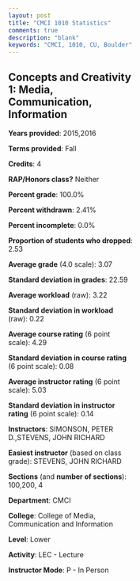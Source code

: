 ```yaml
---
layout: post
title: "CMCI 1010 Statistics"
comments: true
description: "blank"
keywords: "CMCI, 1010, CU, Boulder"
--- 
```

<head>
<script src="https://ajax.googleapis.com/ajax/libs/jquery/2.1.3/jquery.min.js"></script>
<script src="https://dl.dropboxusercontent.com/s/pc42nxpaw1ea4o9/highcharts.js?dl=0"></script>
<!-- <script src="../assets/js/highcharts.js"></script> -->
<style type="text/css">@font-face {
	font-family: "Bebas Neue";
	src: url(https://www.filehosting.org/file/details/544349/BebasNeue%20Regular.otf) format("opentype");
	}
	h1.Bebas { 
		font-family: "Bebas Neue", Verdana, Tahoma;
	}
</style>
</head>
<body>
	<div id="container" style="float: right; width: 45%; height: 88%; margin-left: 2.5%; margin-right: 2.5%;"></div>
	<script language="JavaScript">
		$(document).ready(function() {
		var chart = {type: 'column'};
		var title = {text: 'Grade Distribution'};
		var xAxis = {categories: ['A','B','C','D','F'],crosshair: true};
		var yAxis = {min: 0,title: {text: 'Percentage'}};
		var tooltip = {headerFormat: '<center><b><span style="font-size:20px">{point.key}</span></b></center>',
		               pointFormat: '<td style="padding:0"><b>{point.y:.1f}%</b></td>',
		               footerFormat: '</table>',shared: true,useHTML: true};
		var plotOptions = {column: {pointPadding: 0.0,borderWidth: 0}};  
		var credits = {enabled: false};var series= [{name: 'Percent',data: [36.3,43.52,15.93,2.04,2.22,]}];
		var json = {};
		json.chart = chart;
		json.title = title;
		json.tooltip = tooltip;
		json.xAxis = xAxis;
		json.yAxis = yAxis;  
		json.series = series;
		json.plotOptions = plotOptions;  
		json.credits = credits;
		$('#container').highcharts(json);
	});
	</script>
</body>
			   
## Concepts and Creativity 1: Media, Communication, Information

**Years provided**: 2015,2016

**Terms provided**: Fall

**Credits**: 4

**RAP/Honors class?** Neither

**Percent grade**: 100.0%

**Percent withdrawn**: 2.41%

**Percent incomplete**: 0.0%

**Proportion of students who dropped**: 2.53

**Average grade** (4.0 scale): 3.07

**Standard deviation in grades**: 22.59

**Average workload** (raw): 3.22

**Standard deviation in workload** (raw): 0.22

**Average course rating** (6 point scale): 4.29

**Standard deviation in course rating** (6 point scale): 0.08

**Average instructor rating** (6 point scale): 5.03

**Standard deviation in instructor rating** (6 point scale): 0.14

**Instructors**: SIMONSON, PETER D.,STEVENS, JOHN RICHARD

**Easiest instructor** (based on class grade): STEVENS, JOHN RICHARD

**Sections** (and **number of sections**): 100,200, 4

**Department**: CMCI

**College**: College of Media, Communication and Information

**Level**: Lower

**Activity**: LEC - Lecture

**Instructor Mode**: P  - In Person